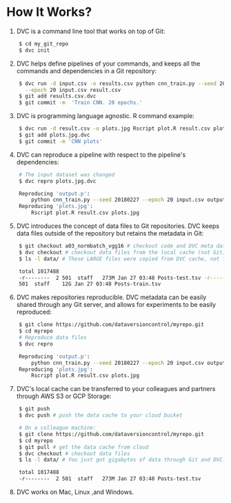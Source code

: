 # How It Works?

1. DVC is a command line tool that works on top of Git:

```sh
    $ cd my_git_repo
    $ dvc init
```

2. DVC helps define pipelines of your commands, and keeps all the commands and
dependencies in a Git repository:

```sh
    $ dvc run -d input.csv -o results.csv python cnn_train.py --seed 20180227 \
      --epoch 20 input.csv result.csv
    $ git add results.csv.dvc
    $ git commit -m  'Train CNN. 20 epochs.'
```

3. DVC is programming language agnostic. R command example:

```sh
    $ dvc run -d result.csv -o plots.jpg Rscript plot.R result.csv plots.jpg
    $ git add plots.jpg.dvc
    $ git commit -m 'CNN plots'
```

4. DVC can reproduce a pipeline with respect to the pipeline's dependencies:

```sh
    # The input dataset was changed
    $ dvc repro plots.jpg.dvc

    Reproducing 'output.p':
        python cnn_train.py --seed 20180227 --epoch 20 input.csv output.p
    Reproducing 'plots.jpg':
        Rscript plot.R result.csv plots.jpg
```

5. DVC introduces the concept of data files to Git repositories. DVC keeps data
files outside of the repository but retains the metadata in Git:

```sh
    $ git checkout a03_normbatch_vgg16 # checkout code and DVC meta data
    $ dvc checkout # checkout data files from the local cache (not Git)
    $ ls -l data/ # These LARGE files were copied from DVC cache, not from Git

    total 1017488
    -r--------  2 501  staff   273M Jan 27 03:48 Posts-test.tsv -r--------  2
    501  staff    12G Jan 27 03:48 Posts-train.tsv
```

6. DVC makes repositories reproducible. DVC metadata can be easily shared
through any Git server, and allows for experiments to be easily reproduced:

```sh
    $ git clone https://github.com/dataversioncontrol/myrepo.git
    $ cd myrepo
    # Reproduce data files
    $ dvc repro

    Reproducing 'output.p':
        python cnn_train.py --seed 20180227 --epoch 20 input.csv output.p
    Reproducing 'plots.jpg':
        Rscript plot.R result.csv plots.jpg
```

7. DVC's local cache can be transferred to your colleagues and partners through
AWS S3 or GCP Storage:

```sh
    $ git push
    $ dvc push # push the data cache to your cloud bucket

    # On a colleague machine:
    $ git clone https://github.com/dataversioncontrol/myrepo.git
    $ cd myrepo
    $ git pull # get the data cache from cloud
    $ dvc checkout # checkout data files
    $ ls -l data/ # You just got gigabytes of data through Git and DVC:

    total 1017488
    -r--------  2 501  staff   273M Jan 27 03:48 Posts-test.tsv
```

8. DVC works on Mac, Linux ,and Windows.

